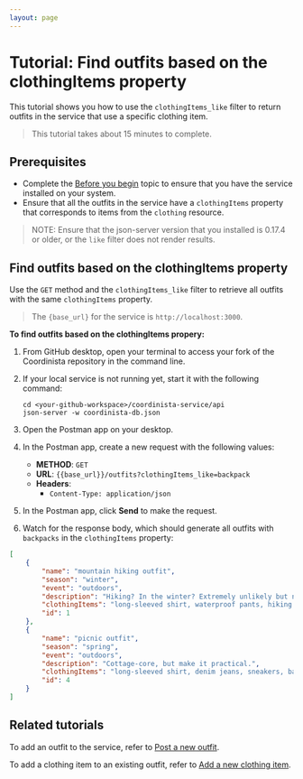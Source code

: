 ```yaml
---
layout: page
---
```


# Tutorial: Find outfits based on the clothingItems property

This tutorial shows you how to use the `clothingItems_like` filter to return outfits in the service that use a specific clothing item.
> This tutorial takes about 15 minutes to complete.

## Prerequisites

* Complete the [Before you begin](../before-you-begin.md) topic to ensure that you have the service installed on your system.
* Ensure that all the outfits in the service have a `clothingItems` property that corresponds to items from the `clothing` resource.

> NOTE: Ensure that the json-server version that you installed is 0.17.4 or older, or the `like` filter does not render results.

## Find outfits based on the clothingItems property

Use the `GET` method and the `clothingItems_like` filter to retrieve all outfits with the same `clothingItems` property.

> The `{base_url}` for the service is `http://localhost:3000`.

**To find outfits based on the clothingItems propery:**

1. From GitHub desktop, open your terminal to access your fork of the Coordinista repository in the command line.
2. If your local service is not running yet, start it with the following command:

    ```shell
    cd <your-github-workspace>/coordinista-service/api
    json-server -w coordinista-db.json
    ```

3. Open the Postman app on your desktop.
4. In the Postman app, create a new request with the following values:
    * **METHOD**: `GET`
    * **URL**: `{{base_url}}/outfits?clothingItems_like=backpack`
    * **Headers**:
        * `Content-Type: application/json`

5. In the Postman app, click **Send** to make the request.
6. Watch for the response body, which should generate all outfits with `backpacks` in the `clothingItems` property:

```json
[
    {
        "name": "mountain hiking outfit",
        "season": "winter",
        "event": "outdoors",
        "description": "Hiking? In the winter? Extremely unlikely but not impossible.",
        "clothingItems": "long-sleeved shirt, waterproof pants, hiking boots, beanie, backpack",
        "id": 1
    },
    {
        "name": "picnic outfit",
        "season": "spring",
        "event": "outdoors",
        "description": "Cottage-core, but make it practical.",
        "clothingItems": "long-sleeved shirt, denim jeans, sneakers, backpack",
        "id": 4
    }
]

```

## Related tutorials

To add an outfit to the service, refer to [Post a new outfit](../api/clothing-post-a-new-clothing-item.md).

To add a clothing item to an existing outfit, refer to [Add a new clothing item](../tutorials/clothing-add-a-new-clothing-item.md).
